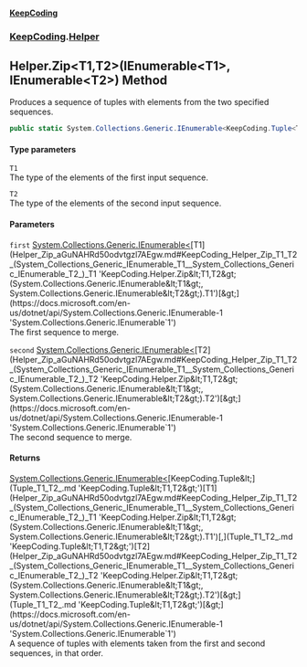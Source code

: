 #### [KeepCoding](index.md 'index')
### [KeepCoding](KeepCoding.md 'KeepCoding').[Helper](Helper.md 'KeepCoding.Helper')
## Helper.Zip&lt;T1,T2&gt;(IEnumerable&lt;T1&gt;, IEnumerable&lt;T2&gt;) Method
Produces a sequence of tuples with elements from the two specified sequences.  
```csharp
public static System.Collections.Generic.IEnumerable<KeepCoding.Tuple<T1,T2>> Zip<T1,T2>(this System.Collections.Generic.IEnumerable<T1> first, System.Collections.Generic.IEnumerable<T2> second);
```
#### Type parameters
<a name='KeepCoding_Helper_Zip_T1_T2_(System_Collections_Generic_IEnumerable_T1__System_Collections_Generic_IEnumerable_T2_)_T1'></a>
`T1`  
The type of the elements of the first input sequence.
  
<a name='KeepCoding_Helper_Zip_T1_T2_(System_Collections_Generic_IEnumerable_T1__System_Collections_Generic_IEnumerable_T2_)_T2'></a>
`T2`  
The type of the elements of the second input sequence.
  
#### Parameters
<a name='KeepCoding_Helper_Zip_T1_T2_(System_Collections_Generic_IEnumerable_T1__System_Collections_Generic_IEnumerable_T2_)_first'></a>
`first` [System.Collections.Generic.IEnumerable&lt;](https://docs.microsoft.com/en-us/dotnet/api/System.Collections.Generic.IEnumerable-1 'System.Collections.Generic.IEnumerable`1')[T1](Helper_Zip_aGuNAHRd50odvtgzl7AEgw.md#KeepCoding_Helper_Zip_T1_T2_(System_Collections_Generic_IEnumerable_T1__System_Collections_Generic_IEnumerable_T2_)_T1 'KeepCoding.Helper.Zip&lt;T1,T2&gt;(System.Collections.Generic.IEnumerable&lt;T1&gt;, System.Collections.Generic.IEnumerable&lt;T2&gt;).T1')[&gt;](https://docs.microsoft.com/en-us/dotnet/api/System.Collections.Generic.IEnumerable-1 'System.Collections.Generic.IEnumerable`1')  
The first sequence to merge.
  
<a name='KeepCoding_Helper_Zip_T1_T2_(System_Collections_Generic_IEnumerable_T1__System_Collections_Generic_IEnumerable_T2_)_second'></a>
`second` [System.Collections.Generic.IEnumerable&lt;](https://docs.microsoft.com/en-us/dotnet/api/System.Collections.Generic.IEnumerable-1 'System.Collections.Generic.IEnumerable`1')[T2](Helper_Zip_aGuNAHRd50odvtgzl7AEgw.md#KeepCoding_Helper_Zip_T1_T2_(System_Collections_Generic_IEnumerable_T1__System_Collections_Generic_IEnumerable_T2_)_T2 'KeepCoding.Helper.Zip&lt;T1,T2&gt;(System.Collections.Generic.IEnumerable&lt;T1&gt;, System.Collections.Generic.IEnumerable&lt;T2&gt;).T2')[&gt;](https://docs.microsoft.com/en-us/dotnet/api/System.Collections.Generic.IEnumerable-1 'System.Collections.Generic.IEnumerable`1')  
The second sequence to merge.
  
#### Returns
[System.Collections.Generic.IEnumerable&lt;](https://docs.microsoft.com/en-us/dotnet/api/System.Collections.Generic.IEnumerable-1 'System.Collections.Generic.IEnumerable`1')[KeepCoding.Tuple&lt;](Tuple_T1_T2_.md 'KeepCoding.Tuple&lt;T1,T2&gt;')[T1](Helper_Zip_aGuNAHRd50odvtgzl7AEgw.md#KeepCoding_Helper_Zip_T1_T2_(System_Collections_Generic_IEnumerable_T1__System_Collections_Generic_IEnumerable_T2_)_T1 'KeepCoding.Helper.Zip&lt;T1,T2&gt;(System.Collections.Generic.IEnumerable&lt;T1&gt;, System.Collections.Generic.IEnumerable&lt;T2&gt;).T1')[,](Tuple_T1_T2_.md 'KeepCoding.Tuple&lt;T1,T2&gt;')[T2](Helper_Zip_aGuNAHRd50odvtgzl7AEgw.md#KeepCoding_Helper_Zip_T1_T2_(System_Collections_Generic_IEnumerable_T1__System_Collections_Generic_IEnumerable_T2_)_T2 'KeepCoding.Helper.Zip&lt;T1,T2&gt;(System.Collections.Generic.IEnumerable&lt;T1&gt;, System.Collections.Generic.IEnumerable&lt;T2&gt;).T2')[&gt;](Tuple_T1_T2_.md 'KeepCoding.Tuple&lt;T1,T2&gt;')[&gt;](https://docs.microsoft.com/en-us/dotnet/api/System.Collections.Generic.IEnumerable-1 'System.Collections.Generic.IEnumerable`1')  
A sequence of tuples with elements taken from the first and second sequences, in that order.

